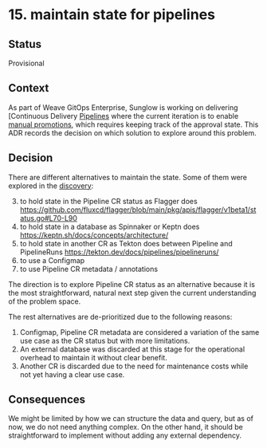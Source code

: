 # 15. maintain state for pipelines

## Status

Provisional

## Context
As part of Weave GitOps Enterprise, Sunglow is working on delivering [Continuous Delivery [Pipelines](https://www.notion.so/weaveworks/CD-Pipeline-39a6df44798c4b9fbd140f9d0df1212a) where the current iteration is to enable [manual promotions](https://www.notion.so/weaveworks/Manual-Promotions-6270cddd363648e08c259e671063aadf), which requires keeping track of the approval state. This ADR records the decision on which solution to explore around this problem.

## Decision

There are different alternatives to maintain the state. Some of them were explored
in the [discovery](https://miro.com/app/board/uXjVP9DpBjc=/?share_link_id=229323743612):

3. to hold state in the Pipeline CR status as Flagger does https://github.com/fluxcd/flagger/blob/main/pkg/apis/flagger/v1beta1/status.go#L70-L90
4. to hold state in a database as Spinnaker or Keptn does https://keptn.sh/docs/concepts/architecture/
5. to hold state in another CR as Tekton does between Pipeline and PipelineRuns https://tekton.dev/docs/pipelines/pipelineruns/
6. to use a Configmap
7. to use Pipeline CR metadata / annotations

The direction is to explore Pipeline CR status as an alternative because it is the most straightforward, natural
next step given the current understanding of the problem space.


The rest alternatives are de-prioritized due to the following reasons:

1. Configmap, Pipeline CR metadata are considered a variation of the same use case as the CR status but
with more limitations.
2. An external database was discarded at this stage for the operational overhead to maintain it without
clear benefit.
3. Another CR is discarded due to the need for maintenance costs while not yet having a clear
use case.


## Consequences

We might be limited by how we can structure the data and query, but as of now, we do not need anything complex. On the other hand, it should be straightforward to implement without adding any external dependency.
